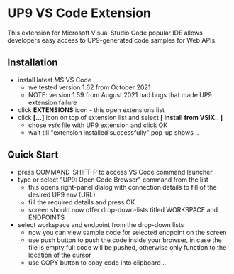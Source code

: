 # UP9 VS Code Extension

This extension for Microsoft Visual Studio Code popular IDE allows developers easy access to UP9-generated code samples for Web APIs.

## Installation

* install latest MS VS Code
	* 	we tested version 1.62 from October 2021
	*  NOTE: version 1.59 from August 2021 had bugs that made UP9 extension failure
* click **EXTENSIONS** icon - this open extensions list
* click **[...]** icon on top of extension list and select **[ Install from VSIX.. ]** 
	* chose _vsix_ file with UP9 extension and click OK
	* wait till "extension installed successfully" pop-up shows .. 


	
## Quick Start

* press COMMAND-SHIFT-P to access VS Code command launcher
* type or select "UP9: Open Code Browser" command from the list
	* this opens right-panel dialog with connection details to fill of the desired UP9 env (URL)
	* fill the required details and press OK
	* screen should now offer drop-down-lists titled WORKSPACE and ENDPOINTS
* select workspace and endpoint from the drop-down lists
	* now you can view sample code for selected endpoint on the screen
	* use push button to push the code inside your browser, in case the file is empty full code will be pushed, otherwise only function to the location of the cursor
	* use COPY button to copy code into clipboard .. 

